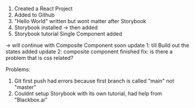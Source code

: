 1. Created a React Project
2. Added to Github
3. "Hello World" written but wont matter after Storybook
4. Storybook installed -> then added
5. Storybook tutorial Single Component added

-> will continue with Composite Component soon
update 1: till Build out the states added
update 2: composite component finished
fix: is there a problem that is css related?

Problems:
1. Git first push had errors because first branch is called "main" not "master"
2. Couldnt setup Storybook with its own tutorial, had help from "Blackbox.ai"